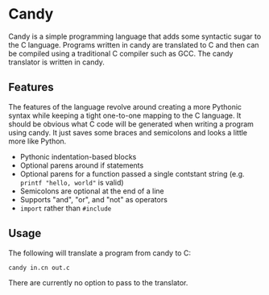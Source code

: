 Candy
=====

Candy is a simple programming language that adds some syntactic sugar
to the C language. Programs written in candy are translated to C and 
then can be compiled using a traditional C compiler such as GCC. The
candy translator is written in candy.

Features
-------

The features of the language revolve around creating a more Pythonic
syntax while keeping a tight one-to-one mapping to the C language. It
should be obvious what C code will be generated when writing a
program using candy. It just saves some braces and semicolons and 
looks a little more like Python.

- Pythonic indentation-based blocks
- Optional parens around if statements
- Optional parens for a function passed a single contstant string (e.g. `printf "hello, world"` is valid)
- Semicolons are optional at the end of a line
- Supports "and", "or", and "not" as operators
- `import` rather than `#include`

Usage
-----

The following will translate a program from candy to C:

`candy in.cn out.c`

There are currently no option to pass to the translator.